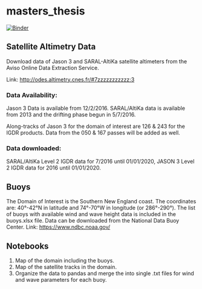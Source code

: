 # masters_thesis

[![Binder](https://mybinder.org/badge_logo.svg)](https://mybinder.org/v2/gh/panmits86/masters_thesis/master)



## Satellite Altimetry Data

Download data of Jason 3 and SARAL-AltiKa satellite altimeters from the Aviso Online Data Extraction Service.

Link: http://odes.altimetry.cnes.fr/#7zzzzzzzzzzz:3

### Data Availability:
Jason 3 Data is available from 12/2/2016. SARAL/AltiKa data is available from 2013 and the drifting phase begun in 5/7/2016.

Along-tracks of Jason 3 for the domain of interest are 126 & 243 for the IGDR products. Data from the 050 & 167 passes will be added as well.

### Data downloaded:
SARAL/AltiKa Level 2 IGDR data for 7/2016 until 01/01/2020, JASON 3 Level 2 IGDR data for 2016 until 01/01/2020.


  
## Buoys

The Domain of Interest is the Southern New England coast. 
The coordinates are: 40°-42°N in latitude and 74°-70°W in longitude (or 286°-290°).
The list of buoys with available wind and wave height data is included in the buoys.xlsx file.
Data can be downloaded from the National Data Buoy Center.
Link: https://www.ndbc.noaa.gov/


## Notebooks

1. Map of the domain including the buoys.
2. Map of the satellite tracks in the domain.
3. Organize the data to pandas and merge the into single .txt files for wind and wave parameters for each buoy.
